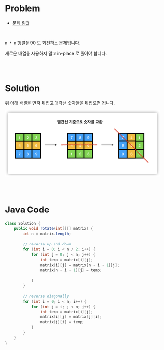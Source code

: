 # Problem

- [문제 링크](https://leetcode.com/problems/rotate-image/)

<br>

`n * n` 행렬을 90 도 회전하느 문제입니다.

새로운 배열을 사용하지 말고 in-place 로 풀어야 합니다.

<br><br>

# Solution

위 아래 배열을 먼저 뒤집고 대각선 숫자들을 뒤집으면 됩니다.

![](https://github.com/ParkJiwoon/Algorithm/blob/master/LeetCode/image/rotate-image.png?raw=true)

<br><br>

# Java Code

```java
class Solution {
    public void rotate(int[][] matrix) {
        int n = matrix.length;
        
        // reverse up and down
        for (int i = 0; i < n / 2; i++) {
            for (int j = 0; j < n; j++) {
                int temp = matrix[i][j];
                matrix[i][j] = matrix[n - i - 1][j];
                matrix[n - i - 1][j] = temp;
                
            }
        }
        
        // reverse diagonally
        for (int i = 0; i < n; i++) {
            for (int j = i; j < n; j++) {
                int temp = matrix[i][j];
                matrix[i][j] = matrix[j][i];
                matrix[j][i] = temp;
            }
        }
    }
}
```

